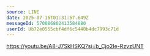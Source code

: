 ```yaml
---
source: LINE
date: 2025-07-16T01:31:57.649Z
messageId: 570086802413584880
userId: Ub72e0555cbf4df6c5440b4dc7993c71d
---
```


https://youtu.be/A8-J7SkHSKQ?si=b_Cjo2Ie-RzvzUNT